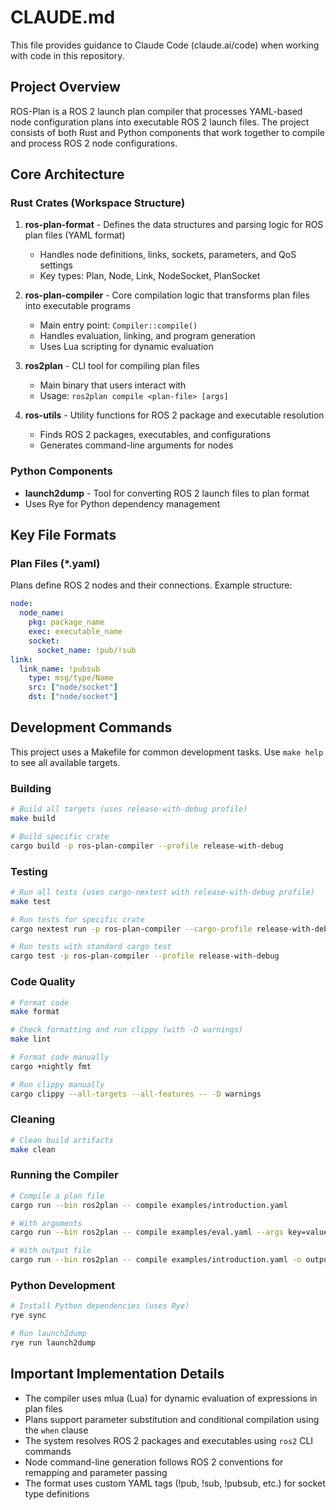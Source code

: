 # CLAUDE.md

This file provides guidance to Claude Code (claude.ai/code) when working with code in this repository.

## Project Overview

ROS-Plan is a ROS 2 launch plan compiler that processes YAML-based node configuration plans into executable ROS 2 launch files. The project consists of both Rust and Python components that work together to compile and process ROS 2 node configurations.

## Core Architecture

### Rust Crates (Workspace Structure)

1. **ros-plan-format** - Defines the data structures and parsing logic for ROS plan files (YAML format)
   - Handles node definitions, links, sockets, parameters, and QoS settings
   - Key types: Plan, Node, Link, NodeSocket, PlanSocket

2. **ros-plan-compiler** - Core compilation logic that transforms plan files into executable programs
   - Main entry point: `Compiler::compile()`
   - Handles evaluation, linking, and program generation
   - Uses Lua scripting for dynamic evaluation

3. **ros2plan** - CLI tool for compiling plan files
   - Main binary that users interact with
   - Usage: `ros2plan compile <plan-file> [args]`

4. **ros-utils** - Utility functions for ROS 2 package and executable resolution
   - Finds ROS 2 packages, executables, and configurations
   - Generates command-line arguments for nodes

### Python Components

- **launch2dump** - Tool for converting ROS 2 launch files to plan format
- Uses Rye for Python dependency management

## Key File Formats

### Plan Files (*.yaml)
Plans define ROS 2 nodes and their connections. Example structure:
```yaml
node:
  node_name:
    pkg: package_name
    exec: executable_name
    socket:
      socket_name: !pub/!sub
link:
  link_name: !pubsub
    type: msg/type/Name
    src: ["node/socket"]
    dst: ["node/socket"]
```

## Development Commands

This project uses a Makefile for common development tasks. Use `make help` to see all available targets.

### Building
```bash
# Build all targets (uses release-with-debug profile)
make build

# Build specific crate
cargo build -p ros-plan-compiler --profile release-with-debug
```

### Testing
```bash
# Run all tests (uses cargo-nextest with release-with-debug profile)
make test

# Run tests for specific crate
cargo nextest run -p ros-plan-compiler --cargo-profile release-with-debug

# Run tests with standard cargo test
cargo test -p ros-plan-compiler --profile release-with-debug
```

### Code Quality
```bash
# Format code
make format

# Check formatting and run clippy (with -D warnings)
make lint

# Format code manually
cargo +nightly fmt

# Run clippy manually
cargo clippy --all-targets --all-features -- -D warnings
```

### Cleaning
```bash
# Clean build artifacts
make clean
```

### Running the Compiler
```bash
# Compile a plan file
cargo run --bin ros2plan -- compile examples/introduction.yaml

# With arguments
cargo run --bin ros2plan -- compile examples/eval.yaml --args key=value

# With output file
cargo run --bin ros2plan -- compile examples/introduction.yaml -o output.launch
```

### Python Development
```bash
# Install Python dependencies (uses Rye)
rye sync

# Run launch2dump
rye run launch2dump
```

## Important Implementation Details

- The compiler uses mlua (Lua) for dynamic evaluation of expressions in plan files
- Plans support parameter substitution and conditional compilation using the `when` clause
- The system resolves ROS 2 packages and executables using `ros2` CLI commands
- Node command-line generation follows ROS 2 conventions for remapping and parameter passing
- The format uses custom YAML tags (!pub, !sub, !pubsub, etc.) for socket type definitions